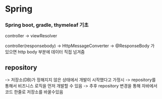# Spring
### Spring boot, gradle, thymeleaf 기초

controller
-> viewResolver

controller(responsebody)
-> HttpMessageConverter
-> @ResponseBody 가 있으면 http body 부분에 데이터 직접 넘겨줌

## repository
-> 저장소(DB)가 정해지지 않은 상태에서 개발이 시작했다고 가정시
-> repository를 통해서 비즈니스 로직을 먼저 개발할 수 있음
-> 추후 repository 변경을 통해 자바에서 코드 한줄로 저장소를 바꿀수있음